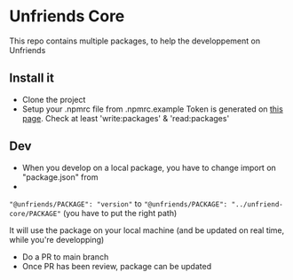 # Unfriends Core

This repo contains multiple packages, to help the developpement on Unfriends

## Install it

- Clone the project
- Setup your .npmrc file from .npmrc.example
Token is generated on [this page](https://github.com/settings/tokens). Check at least 'write:packages' & 'read:packages'

## Dev

- When you develop on a local package, you have to change import on "package.json" from
- 
```"@unfriends/PACKAGE": "version"``` to ```"@unfriends/PACKAGE": "../unfriend-core/PACKAGE"``` (you have to put the right path)

It will use the package on your local machine (and be updated on real time, while you're developping)

- Do a PR to main branch
- Once PR has been review, package can be updated